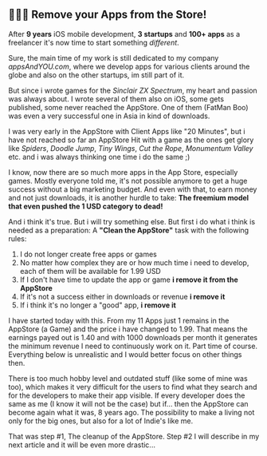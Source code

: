 ## 🧑🏻‍💻 Remove your Apps from the Store!
After **9 years** iOS mobile development, **3 startups** and **100+ apps** as a freelancer it's now time to start something *different*.

Sure, the main time of my work is still dedicated to my company *appsAndYOU.com*, where we develop apps for various clients around the globe and also on the other startups, im still part of it.

But since i wrote games for the *Sinclair ZX Spectrum*, my heart and passion was always about. I wrote several of them also on iOS, some gets published, some never reached the AppStore. One of them (FatMan Boo) was even a very successful one in Asia in kind of downloads.

I was very early in the AppStore with Client Apps like "20 Minutes", but i have not reached so far an AppStore Hit with a game as the ones get glory like *Spiders*, *Doodle Jump*, *Tiny Wings*, *Cut the Rope*, *Monumentum Valley* etc. and i was always thinking one time i do the same ;)

I know, now there are so much more apps in the App Store, especially games. Mostly everyone told me, it's not possible anymore to get a huge success without a big marketing budget. And even with that, to earn money and not just downloads, it is another hurdle to take: **The freemium model that even pushed the 1 USD category to dead!**

And i think it's true. But i will try something else. But first i do what i think is needed as a preparation: A **"Clean the AppStore"** task with the following rules:

1. I do not longer create free apps or games
2. No matter how complex they are or how much time i need to develop, each of them will be available for 1.99 USD
2. If I don't have time to update the app or game **i remove it from the AppStore**
3. If it's not a success either in downloads or revenue **i remove it**
4. If i think it's no longer a "good" app, **i remove it**

I have started today with this. From my 11 Apps just 1 remains in the AppStore (a Game) and the price i have changed to 1.99. That means the earnings payed out is 1.40 and with 1000 downloads per month it generates the minimum revenue I need to continuously work on it. Part time of course. Everything below is unrealistic and I would better focus on other things then.

There is too much hobby level and outdated stuff (like some of mine was too), which makes it very difficult for the users to find what they search and for the developers to make their app visible.
If every developer does the same as me (I know it will not be the case) but if... then the AppStore can become again what it was, 8 years ago. The possibility to make a living not only for the big ones, but also for a lot of Indie's like me.

That was step #1, The cleanup of the AppStore.
Step #2 I will describe in my next article and it will be even more drastic...
